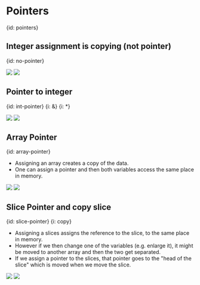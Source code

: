 # Pointers
{id: pointers}

## Integer assignment is copying (not pointer)
{id: no-pointer}

![](examples/no-pointer/no_pointer.go)
![](examples/no-pointer/no_pointer.out)

## Pointer to integer
{id: int-pointer}
{i: &}
{i: *}

![](examples/int-pointer/int_pointer.go)
![](examples/int-pointer/int_pointer.out)

## Array Pointer
{id: array-pointer}

* Assigning an array creates a copy of the data.
* One can assign a pointer and then both variables access the same place in memory. 

![](examples/array-pointer/array_pointer.go)
![](examples/array-pointer/array_pointer.out)

## Slice Pointer and copy slice
{id: slice-pointer}
{i: copy}

* Assigning a slices assigns the reference to the slice, to the same place in memory.
* However if we then change one of the variables (e.g. enlarge it), it might be moved to another array and then the two get separated.
* If we assign a pointer to the slices, that pointer goes to the "head of the slice" which is moved when we move the slice.  

![](examples/slice-pointer/slice_pointer.go)
![](examples/slice-pointer/slice_pointer.out)

